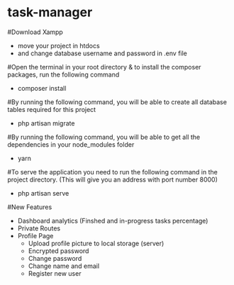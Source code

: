 # task-manager
#Download Xampp
 - move your project in htdocs
 - and change database username and password in .env file

#Open the terminal in your root directory & to install the composer packages, run the following command
 - composer install

#By running the following command, you will be able to create all database tables required for this project
 - php artisan migrate

#By running the following command, you will be able to get all the dependencies in your node_modules folder
 - yarn

#To serve the application you need to run the following command in the project directory. (This will give you an address with port number 8000)
 - php artisan serve

#New Features
 - Dashboard analytics (Finshed and in-progress tasks percentage)
 - Private Routes
 - Profile Page
     - Upload profile picture to local storage (server)
     - Encrypted password
     - Change password
     - Change name and email
     - Register new user
